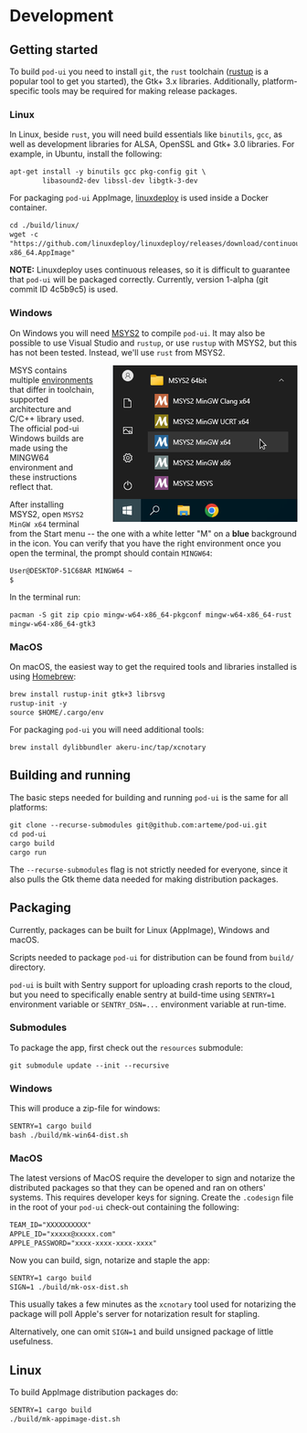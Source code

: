 # Development

## Getting started

To build `pod-ui` you need to install `git`, the `rust` toolchain 
([rustup](https://rustup.rs/) is a popular tool to get you started), the
Gtk+ 3.x libraries. Additionally, platform-specific tools may be
required for making release packages.

### Linux

In Linux, beside `rust`, you will need build essentials like `binutils`,
`gcc`, as well as development libraries for ALSA, OpenSSL and Gtk+ 3.0
libraries. For example, in Ubuntu, install the following:

```shell
apt-get install -y binutils gcc pkg-config git \
        libasound2-dev libssl-dev libgtk-3-dev
```

For packaging `pod-ui` AppImage, [linuxdeploy](https://github.com/linuxdeploy/linuxdeploy)
is used inside a Docker container.

```shell
cd ./build/linux/
wget -c "https://github.com/linuxdeploy/linuxdeploy/releases/download/continuous/linuxdeploy-x86_64.AppImage"
```

**NOTE:** Linuxdeploy uses continuous releases, so it is difficult to
guarantee that `pod-ui` will be packaged correctly. Currently, version
1-alpha (git commit ID 4c5b9c5) is used.

### Windows

On Windows you will need [MSYS2](https://www.msys2.org/wiki/MSYS2-installation/)
to compile `pod-ui`. It may also be possible to use Visual Studio and `rustup`,
or use `rustup` with MSYS2, but this has not been tested. Instead, we'll use
`rust` from MSYS2.

<img src="doc/msys2-mingw.png" align="right" style="padding-left: 2rem">

MSYS contains multiple [environments](https://www.msys2.org/docs/environments/)
that differ in toolchain, supported architecture and C/C++ library used. The
official pod-ui Windows builds are made using the MINGW64 environment and these
instructions reflect that. 

After installing MSYS2, open `MSYS2 MinGW x64` terminal from the Start menu --
the one with a white letter "M" on a **blue** background in the icon. You can
verify that you have the right environment once you open the terminal, the prompt
should contain `MINGW64`: 
```
User@DESKTOP-51C68AR MINGW64 ~
$
```

In the terminal run:
```shell
pacman -S git zip cpio mingw-w64-x86_64-pkgconf mingw-w64-x86_64-rust mingw-w64-x86_64-gtk3
```

### MacOS

On macOS, the easiest way to get the required tools and libraries installed
is using [Homebrew](https://brew.sh):

```shell
brew install rustup-init gtk+3 librsvg
rustup-init -y
source $HOME/.cargo/env
```

For packaging `pod-ui` you will need additional tools:
```shell
brew install dylibbundler akeru-inc/tap/xcnotary
```

## Building and running

The basic steps needed for building and running `pod-ui` is the same for
all platforms:

```shell
git clone --recurse-submodules git@github.com:arteme/pod-ui.git
cd pod-ui
cargo build
cargo run
```

The `--recurse-submodules` flag is not strictly needed for everyone,
since it also pulls the Gtk theme data needed for making distribution
packages.

## Packaging

Currently, packages can be built for Linux (AppImage), Windows and macOS.

Scripts needed to package `pod-ui` for distribution can be found
from `build/` directory.

`pod-ui` is built with Sentry support for uploading crash reports to
the cloud, but you need to specifically enable sentry at build-time
using `SENTRY=1` environment variable or `SENTRY_DSN=...` environment
variable at run-time.

### Submodules

To package the app, first check out the `resources` submodule:

```shell
git submodule update --init --recursive
```

### Windows

This will produce a zip-file for windows:

```shell
SENTRY=1 cargo build
bash ./build/mk-win64-dist.sh
```

### MacOS

The latest versions of MacOS require the developer to sign and notarize
the distributed packages so that they can be opened and ran on others'
systems. This requires developer keys for signing. Create the `.codesign`
file in the root of your `pod-ui` check-out containing the following: 

```shell
TEAM_ID="XXXXXXXXXX"
APPLE_ID="xxxxx@xxxxx.com"
APPLE_PASSWORD="xxxx-xxxx-xxxx-xxxx"
```

Now you can build, sign, notarize and staple the app:

```shell
SENTRY=1 cargo build
SIGN=1 ./build/mk-osx-dist.sh
```

This usually takes a few minutes as the `xcnotary` tool used for
notarizing the package will poll Apple's server for notarization
result for stapling.

Alternatively, one can omit `SIGN=1` and build unsigned package
of little usefulness.

## Linux

To build AppImage distribution packages do:

```shell
SENTRY=1 cargo build
./build/mk-appimage-dist.sh
```
